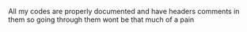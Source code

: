 All my codes are properly documented and have headers comments in them so going through them wont be that much of a pain
